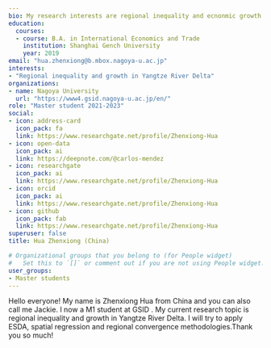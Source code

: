 ```yaml
---
bio: My research interests are regional inequality and ecnonmic growth
education:
  courses:
  - course: B.A. in International Economics and Trade
    institution: Shanghai Gench University
    year: 2019
email: "hua.zhenxiong@b.mbox.nagoya-u.ac.jp"
interests:
- "Regional inequality and growth in Yangtze River Delta"
organizations:
- name: Nagoya University
  url: "https://www4.gsid.nagoya-u.ac.jp/en/"
role: "Master student 2021-2023"
social:
- icon: address-card
  icon_pack: fa
  link: https://www.researchgate.net/profile/Zhenxiong-Hua
- icon: open-data
  icon_pack: ai
  link: https://deepnote.com/@carlos-mendez
- icon: researchgate
  icon_pack: ai
  link: https://www.researchgate.net/profile/Zhenxiong-Hua
- icon: orcid
  icon_pack: ai
  link: https://www.researchgate.net/profile/Zhenxiong-Hua
- icon: github
  icon_pack: fab
  link: https://www.researchgate.net/profile/Zhenxiong-Hua
superuser: false
title: Hua Zhenxiong (China)

# Organizational groups that you belong to (for People widget)
#   Set this to `[]` or comment out if you are not using People widget.
user_groups:
- Master students
---
```


Hello everyone! My name is Zhenxiong Hua from China and you can also call me Jackie. I now a  M1 student at GSID . My current research topic is regional inequality and growth in Yangtze River Delta. I will try to apply ESDA, spatial regression and regional convergence methodologies.Thank you so much!
